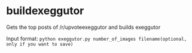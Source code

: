 # buildexeggutor

Gets the top posts of /r/upvoteexeggutor and builds exeggutor

Input format: `python exeggutor.py number_of_images filename(optional, only if you want to save)`
